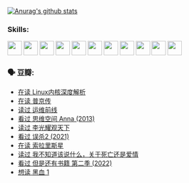 
[![Anurag's github stats](https://github-readme-stats.vercel.app/api?username=w940853815)](https://github.com/anuraghazra/github-readme-stats)

### Skills:

<code><img height="32" src="https://cdn.jsdelivr.net/npm/simple-icons@v5/icons/python.svg"></code>
<code><img height="32" src="https://cdn.jsdelivr.net/npm/simple-icons@v5/icons/javascript.svg"></code>
<code><img height="32" src="https://cdn.jsdelivr.net/npm/simple-icons@v5/icons/django.svg"></code>
<code><img height="32" src="https://cdn.jsdelivr.net/npm/simple-icons@v5/icons/flask.svg"></code>
<code><img height="32" src="https://cdn.jsdelivr.net/npm/simple-icons@v5/icons/vuetify.svg"></code>
<code><img height="32" src="https://cdn.jsdelivr.net/npm/simple-icons@v5/icons/git.svg"></code>
<code><img height="32" src="https://cdn.jsdelivr.net/npm/simple-icons@v5/icons/docker.svg"></code>
<code><img height="32" src="https://cdn.jsdelivr.net/npm/simple-icons@v5/icons/postgresql.svg"></code>
<code><img height="32" src="https://cdn.jsdelivr.net/npm/simple-icons@v5/icons/elasticsearch.svg"></code>
<code><img height="32" src="https://cdn.jsdelivr.net/npm/simple-icons@v5/icons/macos.svg"></code>
<code><img height="32" src="https://cdn.jsdelivr.net/npm/simple-icons@v5/icons/linux.svg"></code>

### 🗣 豆瓣:

<!-- DOUBAN-ACTIVITIES:START -->
- [在读 Linux内核深度解析](https://www.douban.com/people/136069238/status/3790997133/?_i=46856941)
- [在读 普京传](https://www.douban.com/people/136069238/status/3786411478/?_i=46856941)
- [读过 运维前线](https://www.douban.com/people/136069238/status/3786410747/?_i=46856941)
- [看过 思维空间 Anna‎ (2013)](https://www.douban.com/people/136069238/status/3786092531/?_i=46856941)
- [读过 李光耀观天下](https://www.douban.com/people/136069238/status/3779830661/?_i=46856941)
- [看过 误杀2‎ (2021)](https://www.douban.com/people/136069238/status/3779360592/?_i=46856941)
- [在读 索拉里斯星](https://www.douban.com/people/136069238/status/3779002317/?_i=46856941)
- [读过 我不知道该说什么，关于死亡还是爱情](https://www.douban.com/people/136069238/status/3778409279/?_i=46856941)
- [看过 但是还有书籍 第二季‎ (2022)](https://www.douban.com/people/136069238/status/3778351685/?_i=46856941)
- [想读 黑血 1](https://www.douban.com/people/136069238/status/3772430515/?_i=46856941)
<!-- DOUBAN-ACTIVITIES:END -->
<!--
**w940853815/w940853815** is a ✨ _special_ ✨ repository because its `README.md` (this file) appears on your GitHub profile.

Here are some ideas to get you started:

- 🔭 I’m currently working on ...
- 🌱 I’m currently learning ...
- 👯 I’m looking to collaborate on ...
- 🤔 I’m looking for help with ...
- 💬 Ask me about ...
- 📫 How to reach me: ...
- 😄 Pronouns: ...
- ⚡ Fun fact: ...
-->
